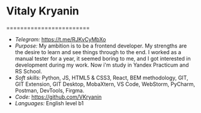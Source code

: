 # Vitaly Kryanin
========================
* *Telegram:* https://t.me/RJKvCyMbXo
* *Purpose:* My ambition is to be a frontend developer.
My strengths are the desire to learn and see things through to the end.
I worked as a manual tester for a year, it seemed boring to me, and I got interested in development during my work. Now i'm study in Yandex Practicum and RS School.
* *Soft skills:* Python, JS, HTML5 & CSS3, React, BEM methodology, GIT, GIT Extension, GIT Desktop, MobaXtern, VS Code, WebStorm, PyCharm, Postman, DevTools, Firgma.
* *Code:* https://github.com/VKryanin
* *Languages:* English level b1
